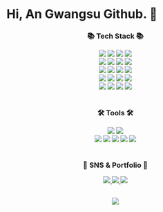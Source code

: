# Hi, An Gwangsu Github. 👋

<div align=center>
	<h3>📚 Tech Stack 📚</h3>
</div>
<div align="center">
	<img src="https://img.shields.io/badge/HTML5-E34F26?style=flat&logo=HTML5&logoColor=white" />
	<img src="https://img.shields.io/badge/CSS3-1572B6?style=flat&logo=CSS3&logoColor=white" />
	<img src="https://img.shields.io/badge/JavaScript-F7DF1E?style=flat&logo=JavaScript&logoColor=white" />
	<img src="https://img.shields.io/badge/TypeScript-3178C6?style=flat&logo=TypeScript&logoColor=white" />
	<br>
	<img src="https://img.shields.io/badge/Express-000000?style=flat&logo=Express&logoColor=white" />
    <img src="https://img.shields.io/badge/NestJs-E0234E?style=flat&logo=NestJs&logoColor=white" />
    <img src="https://img.shields.io/badge/Vue-4FC08D?style=flat&logo=Vue.js&logoColor=white" />
    <img src="https://img.shields.io/badge/Jest-C21325?style=flat&logo=Jest&logoColor=white" />
	<br>
	<img src="https://img.shields.io/badge/Linux-FCC624?style=flat&logo=Linux&logoColor=white" />
    <img src="https://img.shields.io/badge/Docker-2496ED?style=flat&logo=Docker&logoColor=white" />
    <img src="https://img.shields.io/badge/Jenkins-D24939?style=flat&logo=Jenkins&logoColor=white" />
    <img src="https://img.shields.io/badge/Redis-DC382D?style=flat&logo=Redis&logoColor=white" />
	<br>
	<img src="https://img.shields.io/badge/Amazon-EC2-FF9900?style=flat&logo=AmazonEC2&logoColor=white" />
	<img src="https://img.shields.io/badge/Amazon-IAM-FF9900?style=flat&logo=AmazonIAM&logoColor=white" />
	<img src="https://img.shields.io/badge/Amazon-S3-569A31?style=flat&logo=AmazonS3&logoColor=white" />
	<img src="https://img.shields.io/badge/Amazon-RDS-527FFF?style=flat&logo=AmazonRDS&logoColor=white" />
	<br>
	<img src="https://img.shields.io/badge/MySQL-4479A1?style=flat&logo=MySQL&logoColor=white" />
	<img src="https://img.shields.io/badge/MariaDB-003545?style=flat&logo=MariaDB&logoColor=white" />
	<img src="https://img.shields.io/badge/Sequelize-52B0E7?style=flat&logo=Sequelize&logoColor=white" />
	<img src="https://img.shields.io/badge/TypeORM-262627?style=flat&logo=TypeORM&logoColor=white" />
</div>
<br>
<div align=center>
	<h3>🛠 Tools 🛠</h3>
</div>
<div align=center>
	<img src="https://img.shields.io/badge/Visual%20Studio%20Code-007ACC?style=flat&logo=VisualStudioCode&logoColor=white" />
	<img src="https://img.shields.io/badge/IntelliJ-000000?style=flat&logo=Jetbrains&logoColor=white" />
	<br>
	<img src="https://img.shields.io/badge/GitHub-181717?style=flat&logo=GitHub&logoColor=white" />
	<img src="https://img.shields.io/badge/Slack-4A154B?style=flat&logo=Slack&logoColor=white" />
	<img src="https://img.shields.io/badge/Jira-0052CC?style=flat&logo=Jira&logoColor=white" />
	<img src="https://img.shields.io/badge/Notion-000000?style=flat&logo=Notion&logoColor=white" />
	<img src="https://img.shields.io/badge/Figjam-F24E1E?style=flat&logo=Figma&logoColor=white" />
</div>
<br>
<div align=center>
	<h3>🎨 SNS & Portfolio 🎨</h3>
</div>
<div align=center>
	<a href="https://www.linkedin.com/in/gwangsu-an-3aaa3a228">
		<img src="https://img.shields.io/badge/LinkedIn-0A66C2?style=flat&logo=LinkedIn&logoColor=white" />
	</a>
	<a href="mailto:devhigh96@google.com">
		<img src="https://img.shields.io/badge/Mail-30B980?style=flat&logo=Gmail&logoColor=white" />
	</a>
	<a href="https://www.notion.so/ansu-dev/An-Gwangsu-Notion-7181d40e11c44c39899e4685aa2aa7d5">
		<img src="https://img.shields.io/badge/Notion-000000?style=flat&logo=Notion&logoColor=white" />
	</a>
	<br>
</div>

<br>

<div align=center>
<!-- <p>
	<img src="https://github-readme-stats.vercel.app/api/top-langs/?username=Ansu-dev&layout=compact">
</p> -->
<p>
	<img src="https://github-readme-stats.vercel.app/api?username=Ansu-dev&show_icons=true">
</p>
</div>
